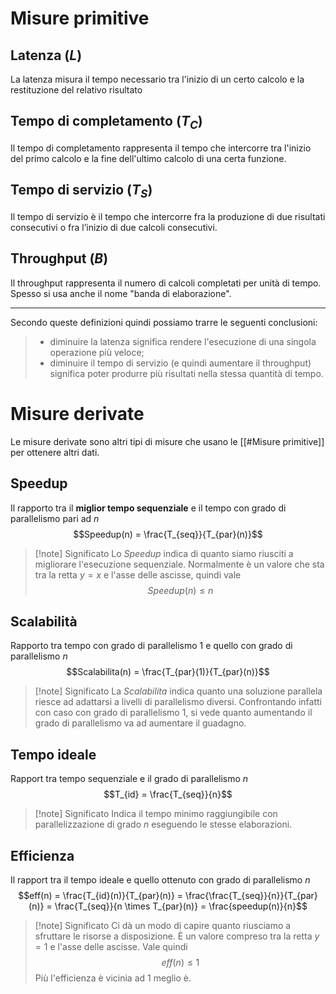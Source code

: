 # Misure primitive
## Latenza ($L$)
La latenza misura il tempo necessario tra l'inizio di un certo calcolo e la restituzione del relativo risultato
## Tempo di completamento ($T_C$)
Il tempo di completamento rappresenta il tempo che intercorre tra l'inizio del primo calcolo e la fine dell'ultimo calcolo di una certa funzione.
## Tempo di servizio ($T_S$)
Il tempo di servizio è il tempo che intercorre fra la produzione di due risultati consecutivi o fra l’inizio di due calcoli consecutivi.
## Throughput ($B$)
Il throughput rappresenta il numero di calcoli completati per unità di tempo. Spesso si usa anche il nome "banda di elaborazione".
___
Secondo queste definizioni quindi possiamo trarre le seguenti conclusioni:
> - diminuire la latenza significa rendere l'esecuzione di una singola operazione più veloce;
> - diminuire il tempo di servizio (e quindi aumentare il throughput) significa poter produrre più risultati nella stessa quantità di tempo.

# Misure derivate
Le misure derivate sono altri tipi di misure che usano le [[#Misure primitive]] per ottenere altri dati.
## Speedup
Il rapporto tra il **miglior tempo sequenziale** e il tempo con grado di parallelismo pari ad $n$
$$Speedup(n) = \frac{T_{seq}}{T_{par}(n)}$$
> [!note] Significato
> Lo $Speedup$ indica di quanto siamo riusciti a migliorare l'esecuzione sequenziale.
> Normalmente è un valore che sta tra la retta $y=x$ e l'asse delle ascisse, quindi vale
> $$Speedup(n) \leq n$$
## Scalabilità
Rapporto tra tempo con grado di parallelismo 1 e quello con grado di parallelismo $n$
$$Scalabilita(n) = \frac{T_{par}(1)}{T_{par}(n)}$$
> [!note] Significato
> La $Scalabilita$ indica quanto una soluzione parallela riesce ad adattarsi a livelli di parallelismo diversi. Confrontando infatti con caso con grado di parallelismo 1, si vede quanto aumentando il grado di parallelismo va ad aumentare il guadagno.
## Tempo ideale
Rapport tra tempo sequenziale e il grado di parallelismo $n$
$$T_{id} = \frac{T_{seq}}{n}$$
> [!note] Significato
> Indica il tempo minimo raggiungibile con parallelizzazione di grado $n$ eseguendo le stesse elaborazioni.
## Efficienza
Il rapport tra il tempo ideale e quello ottenuto con grado di parallelismo $n$
$$eff(n) = \frac{T_{id}(n)}{T_{par}(n)} = \frac{\frac{T_{seq}}{n}}{T_{par}(n)} 
= \frac{T_{seq}}{n \times T_{par}(n)} = \frac{speedup(n)}{n}$$
> [!note] Significato
> Ci dà un modo di capire quanto riusciamo a sfruttare le risorse a disposizione. È un valore compreso tra la retta $y=1$ e l'asse delle ascisse.
> Vale quindi
> $$eff(n) \leq 1$$
> Più l'efficienza è vicinia ad 1 meglio è.

